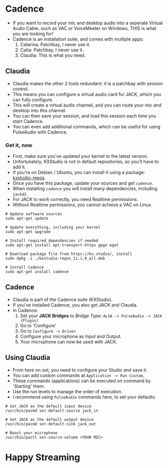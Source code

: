 # Cadence
* If you want to record your mic and desktop audio into a seperate Virtual Audio Cable, such as VAC or VoiceMeeter on Windows, THIS is what you are looking for!
* Cadence is an installation suite, and comes with multiple apps:
  1. Catarina: Patchbay, I never use it.
  2. Catia: Patchbay, I never use it.
  3. Claudia: This is what you need.
  
## Claudia
* Claudia makes the other 2 tools redundant; it is a patchbay with session control.
* This means you can configure a virtual audio card for JACK, which you can fully configure.
* This will create a virtual audio channel, and you can route your mic and desktop into this channel.
* You can then save your session, and load this session each time you start Cadence.
* You can even add additional commands, which can be useful for using PulseAudio with Cadence.

### Get it, now
* First, make sure you've updated your kernel to the latest version.
* Unfortunately, KXStudio is not in default repositories, so you'll have to add it.
* If you're on Debian / Ubuntu, you can install it using a package: [kxstudio-repos](https://kx.studio/Repositories).
* Once you have this package, update your sources and get `cadence`.
* When installing `cadence` you will install many dependencies, including `jackd2`.
* For JACK to work correctly, you need Realtime permissions.
* Without Realtime permissions, you cannot achieve a VAC on Linux.

```
# Update software sources
sudo apt-get update

# Update everything, including your kernel
sudo apt-get upgrade

# Install required dependencies if needed
sudo apt-get install apt-transport-https gpgv wget

# Download package file from https://kx.studio/, install
sudo dpkg -i ./kxstudio-repos_11.1.0_all.deb

# Install Cadence
sudo apt-get install cadence
```

## Cadence
* Claudia is part of the Cadence suite (KXStudio).
* If you've installed Cadence, you also get JACK and Claudia.
* In Cadence:
  1. Set your **JACK Bridges** to *Bridge Type*: `ALSA -> PulseAudio -> JACK (Plugin)`
  2. Go to 'Configure'
  3. Go to `Configure -> Driver`.
  4. Configure your microphone as Input and Output.
  5. Your microphone can now be used with JACK.
  
## Using Claudia
* From here on out, you need to configure your Studio and save it.
* You can add custom commands at `Application -> Run Custom`.
* These commands (applications) can be executed on command by 'Starting' them.
* Use the run levels to manage the order of execution.
* I recommend using `PulseAudio` commands here, to set your defaults:

```
# Set JACK as the default input device
/usr/bin/pacmd set-default-source jack_in

# Set JACK as the default output device
/usr/bin/pacmd set-default-sink jack_out

# Boost your microphone
/usr/bin/pactl set-source-volume <YOUR MIC>
```

# Happy Streaming
